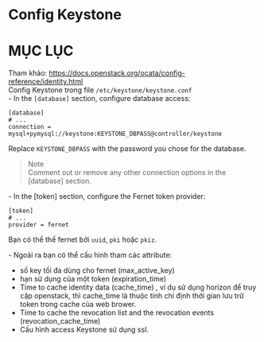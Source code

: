 # Config Keystone


# MỤC LỤC




Tham khảo: https://docs.openstack.org/ocata/config-reference/identity.html  
Config Keystone trong file `/etc/keystone/keystone.conf`  
\- In the `[database]` section, configure database access:  
```
[database]
# ...
connection = mysql+pymysql://keystone:KEYSTONE_DBPASS@controller/keystone
```

Replace `KEYSTONE_DBPASS` with the password you chose for the database.

>Note  
Comment out or remove any other connection options in the [database] section.

\- In the [token] section, configure the Fernet token provider:  
```
[token]
# ...
provider = fernet
```

Bạn có thể thế fernet bởi `uuid`, `pki` hoặc `pkiz`.  

\- Ngoài ra bạn có thể cấu hình tham các attribute:  
- số key tối đa dùng cho fernet (max_active_key)
- hạn sử dụng của một token (expiration_time)
- Time to cache identity data (cache_time) , ví dụ sử dụng horizon để truy cập openstack, thì cache_time là thuộc tính chỉ định thời gian lưu trữ token trong cache của web brower.
- Time to cache the revocation list and the revocation events (revocation_cache_time)
- Cấu hình access Keystone sử dụng ssl.


















